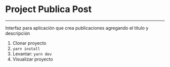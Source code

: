 # Project Publica Post

***
Interfaz para aplicación que crea publicaciones agregando el titulo y descripción

1. Clonar proyecto
2. ```yarn install```
3.  Levantar: ```yarn dev```
4. Visualizar proyecto 

